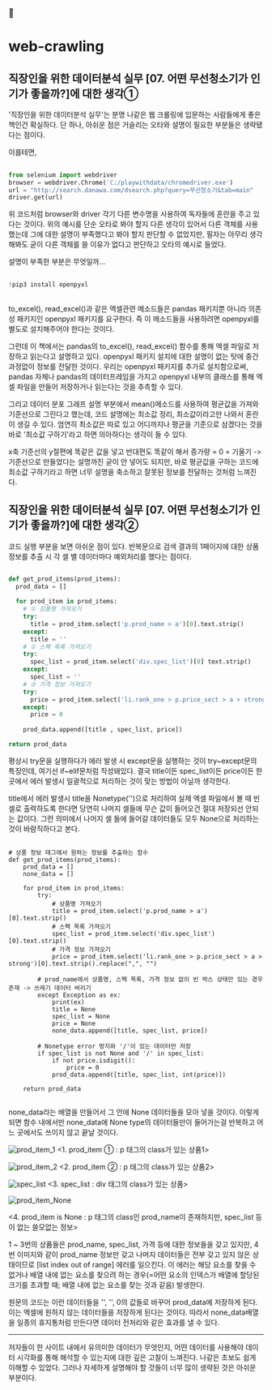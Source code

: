 ### 🤔

web-crawling
=====================================================================================================================================

직장인을 위한 데이터분석 실무 [07. 어떤 무선청소기가 인기가 좋을까?]에 대한 생각① 
-------------------------------------------------------------------------------------

  '직장인을 위한 데이터분석 실무'는 분명 나같은 웹 크롤링에 입문하는 사람들에게 좋은 책인건 확실하다. 단 하나, 아쉬운 점은 거슬리는 오타와 설명이 필요한 부분들은 생략됐다는 점이다.
 
 이를테면, 
 
```python
  
from selenium import webdriver
browser = webdriver.Chrome('C:/playwithdata/chromedriver.exe')
url = "http://search.danawa.com/dsearch.php?query=무선청소기&tab=main"  
driver.get(url)

```

위 코드처럼 browser와 driver 각기 다른 변수명을 사용하여 독자들에 혼란을 주고 있다는 것이다. 위의 예시를 단순 오타로 봐야 할지 다른 생각이 있어서 다른 객체를 사용했는데 그에 대한 설명이 부족했다고 봐야 할지 판단할 수 없었지만, 필자는 아무리 생각해봐도 굳이 다른 객체를 쓸 이유가 없다고 판단하고 오타의 예시로 들었다.

 설명이 부족한 부분은 무엇일까...
 
```python
 
!pip3 install openpyxl
  
```
 
 to_excel(), read_excel()과 같은 엑셀관련 메소드들은 pandas 패키지뿐 아니라 의존성 패키지인 openpyxl 패키지를 요구한다. 즉 이 메소드들을 사용하려면 openpyxl를 별도로 설치해주어야 한다는 것이다. 
 
  그런데 이 책에서는 pandas의 to_excel(), read_excel() 함수를 통해 엑셀 파일로 저장하고 읽는다고 설명하고 있다. openpyxl 패키지 설치에 대한 설명이 없는 탓에 중간 과정없이 정보를 전달한 것이다. 우리는 openpyxl 패키지를 추가로 설치함으로써, pandas 자체나 pandas의 데이터프레임을 가지고 openpyxl 내부의 클래스를 통해 엑셀 파일을 만들어 저장하거나 읽는다는 것을 추측할 수 있다.  
 
 그리고 데이터 분포 그래프 설명 부분에서 mean()메소드를 사용하여 평균값을 가져와 기준선으로 그린다고 했는데, 코드 설명에는 최소값 정리, 최소값이라고만 나와서 혼란이 생길 수 있다. 엄연히 최소값은 따로 있고 어디까지나 평균을 기준으로 삼겠다는 것을 바로 '최소값 구하기'라고 하면 의아하다는 생각이 들 수 있다. 
 
 x축 기준선의 y절편에 똑같은 값을 넣고 반대편도 똑같이 해서 증가량 = 0 = 기울기 -> 기준선으로 만들었다는 설명까진 굳이 안 넣어도 되지만, 바로 평균값을 구하는 코드에 최소값 구하기라고 하면 너무 설명을 축소하고 잘못된 정보를 전달하는 것처럼 느껴진다.  

직장인을 위한 데이터분석 실무 [07. 어떤 무선청소기가 인기가 좋을까?]에 대한 생각②
-------------------------------------------------------------------------------------

  코드 실행 부분을 보면 아쉬운 점이 있다. 반복문으로 검색 결과의 1페이지에 대한 상품 정보를 추출 시 각 셀 별 데이터마다 예외처리를 했다는 점이다. 
  
```python

def get_prod_items(prod_items): 
  prod_data = []
  
  for prod_item in prod_items: 
    # ① 상품명 가져오기 
    try: 
      title = prod_item.select('p.prod_name > a')[0].text.strip() 
    except: 
      title = ''
    # ② 스펙 목록 가져오기 
    try: 
      spec_list = prod_item.select('div.spec_list')[0] text.strip() 
    except: 
      spec_list = '' 
    # ③ 가격 정보 가져오기 
    try: 
      price = prod_item.select('li.rank_one > p.price_sect > a > strong')[0].text.strip().replace(",", "") 
    except: 
      price = 0 
    
    prod_data.append([title , spec_list, price]) 

return prod_data
```
 
 평상시 try문을 실행하다가 에러 발생 시 except문을 실행하는 것이 try~except문의 특징인데, 여기선 if~elif문처럼 작성돼있다. 결국 title이든 spec_list이든 price이든 한 곳에서 에러 발생시 일괄적으로 처리하는 것이 맞는 방법이 아닐까 생각한다. 
 
 title에서 에러 발생시 title을 Nonetype('')으로 처리하여 실제 엑셀 파일에서 볼 때 빈 셀로 출력하도록 한다면 당연히 나머지 셀들에 무슨 값이 들어오건 절대 저장되선 안되는 값이다. 그런 의미에서 나머지 셀 들에 들어갈 데이터들도 모두 None으로 처리하는 것이 바람직하다고 본다.

```python3

# 상품 정보 태그에서 원하는 정보를 추출하는 함수
def get_prod_items(prod_items):
    prod_data = []
    none_data = []
    
    for prod_item in prod_items:
        try: 
            # 상품명 가져오기
            title = prod_item.select('p.prod_name > a')[0].text.strip()
            # 스펙 목록 가져오기
            spec_list = prod_item.select('div.spec_list')[0].text.strip()
            # 가격 정보 가져오기
            price = prod_item.select('li.rank_one > p.price_sect > a > strong')[0].text.strip().replace(",", "")
        
        # prod_name에서 상품명, 스펙 목록, 가격 정보 없이 빈 박스 상태만 있는 경우 존재 -> 쓰레기 데이터 버리기
        except Exception as ex:
            print(ex)
            title = None
            spec_list = None
            price = None
            none_data.append([title, spec_list, price])
            
        # Nonetype error 방지와 '/'이 있는 데이터만 저장
        if spec_list is not None and '/' in spec_list:   
            if not price.isdigit():
                price = 0
            prod_data.append([title, spec_list, int(price)])
            
    return prod_data
    
 ```
  none_data라는 배열을 만들어서 그 안에 None 데이터들을 모아 넣을 것이다. 이렇게 되면 함수 내에서만 none_data에 None type의 데이터들만이 들어가는걸 반복하고 어느 곳에서도 쓰이지 않고 끝날 것이다. 

![prod_item_1](https://user-images.githubusercontent.com/43712685/130160921-5961a5ab-a664-4ff8-99e6-dd66115201d4.png)
<1. prod_item ① : p 태그의 class가 있는 상품1>

![prod_item_2](https://user-images.githubusercontent.com/43712685/130225210-c2b51eef-8594-44b7-9770-29d53e509f54.png)
<2. prod_item ② : p 태그의 class가 있는 상품2>

![spec_list](https://user-images.githubusercontent.com/43712685/130225288-7047895b-8ba8-4502-a323-bd19677aaba2.png)
<3. spec_list : div 태그의 class가 있는 상품>

![prod_item_None](https://user-images.githubusercontent.com/43712685/130225559-59740ce8-2702-4138-9f04-8903157e1599.png)

<4. prod_item is None : p 태그의 class인 prod_name이 존재하지만, spec_list 등이 없는 쓸모없는 정보>

1 ~ 3번의 상품들은 prod_name, spec_list, 가격 등에 대한 정보들을 갖고 있지만, 4번 이미지와 같이 prod_name 정보만 갖고 나머지 데이터들은 전부 갖고 있지 않은 상태이므로
[list index out of range] 에러를 일으킨다. 이 에러는 해당 요소를 찾을 수 없거나 배열 내에 없는 요소를 찾으려 하는 경우(=어떤 요소의 인덱스가 배열에 할당된 크기를 초과할 때; 배열 내에 없는 요소를 찾는 것과 같음) 발생한다. 

 원문의 코드는 이런 데이터들을 '', '', 0의 값들로 바꾸어 prod_data에 저장하게 된다. 이는 엑셀에 원하지 않는 데이터들을 저장하게 된다는 것이다. 따라서 none_data배열을 일종의 휴지통처럼 만든다면 데이터 전처리와 같은 효과를 낼 수 있다.
 
----------------------------------------------------------------------------------------------------------------

 저자들이 한 사이트 내에서 유의미한 데이터가 무엇인지, 어떤 데이터를 사용해야 데이터 시각화를 통해 해석할 수 있는지에 대한 깊은 고찰이 느껴진다. 나같은 초보도 쉽게 이해할 수 있었다. 그러나 자세하게 설명해야 할 것들이 너무 많이 생략된 것은 아쉬운 부분이다.
